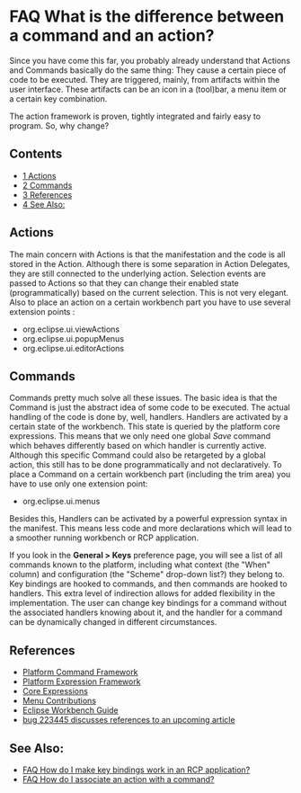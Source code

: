 

FAQ What is the difference between a command and an action?
===========================================================

Since you have come this far, you probably already understand that Actions and Commands basically do the same thing: They cause a certain piece of code to be executed. They are triggered, mainly, from artifacts within the user interface. These artifacts can be an icon in a (tool)bar, a menu item or a certain key combination.

The action framework is proven, tightly integrated and fairly easy to program. So, why change?

Contents
--------

*   [1 Actions](#Actions)
*   [2 Commands](#Commands)
*   [3 References](#References)
*   [4 See Also:](#See-Also:)

Actions
-------

The main concern with Actions is that the manifestation and the code is all stored in the Action. Although there is some separation in Action Delegates, they are still connected to the underlying action. Selection events are passed to Actions so that they can change their enabled state (programmatically) based on the current selection. This is not very elegant. Also to place an action on a certain workbench part you have to use several extension points :

*   org.eclipse.ui.viewActions
*   org.eclipse.ui.popupMenus
*   org.eclipse.ui.editorActions

Commands
--------

Commands pretty much solve all these issues. The basic idea is that the Command is just the abstract idea of some code to be executed. The actual handling of the code is done by, well, handlers. Handlers are activated by a certain state of the workbench. This state is queried by the platform core expressions. This means that we only need one global _Save_ command which behaves differently based on which handler is currently active. Although this specific Command could also be retargeted by a global action, this still has to be done programmatically and not declaratively. To place a Command on a certain workbench part (including the trim area) you have to use only one extension point:

*   org.eclipse.ui.menus

Besides this, Handlers can be activated by a powerful expression syntax in the manifest. This means less code and more declarations which will lead to a smoother running workbench or RCP application.

If you look in the **General > Keys** preference page, you will see a list of all commands known to the platform, including what context (the "When" column) and configuration (the "Scheme" drop-down list?) they belong to. Key bindings are hooked to commands, and then commands are hooked to handlers. This extra level of indirection allows for added flexibility in the implementation. The user can change key bindings for a command without the associated handlers knowing about it, and the handler for a command can be dynamically changed in different circumstances.

References
----------

*   [Platform Command Framework](https://github.com/eclipse-platform/eclipse.platform.ui/blob/master/docs/PlatformCommandFramework.md)
*   [Platform Expression Framework](https://github.com/eclipse-platform/eclipse.platform.ui/blob/master/docs/Platform_Expression_Framework.md)
*   [Core Expressions](https://github.com/eclipse-platform/eclipse.platform.ui/blob/master/docs/Command_Core_Expressions.md)
*   [Menu Contributions](https://github.com/eclipse-platform/eclipse.platform.ui/blob/master/docs/Menu_Contributions.md)
*   [Eclipse Workbench Guide](https://help.eclipse.org/help33/index.jsp?topic=/org.eclipse.platform.doc.isv/guide/workbench.htm)
*   [bug 223445 discusses references to an upcoming article](https://bugs.eclipse.org/bugs/show_bug.cgi?id=223445)

See Also:
---------

*   [FAQ How do I make key bindings work in an RCP application?](./FAQ_How_do_I_make_key_bindings_work_in_an_RCP_application.md "FAQ How do I make key bindings work in an RCP application?")
*   [FAQ How do I associate an action with a command?](./FAQ_How_do_I_associate_an_action_with_a_command.md "FAQ How do I associate an action with a command?")

